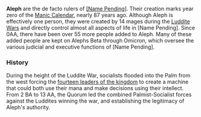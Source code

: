 **Aleph** are the de facto rulers of [\[Name
Pending](Name_Pending "wikilink")\]. Their creation marks year zero of
the [Manic Calendar](Manic_Calendar "wikilink"), nearly 87 years ago.
Although Aleph is effectively one person, they were created by 14 mages
during the [Luddite Wars](Luddite_Wars "wikilink") and directly control
almost all aspects of life in \[Name Pending\]. Since 0AA, there have
been over 55 more people added to Aleph. Many of these added people are
kept on Alephs Beta through Omicron, which oversee the various judicial
and executive functions of \[Name Pending\].

### History

During the height of the Luddite War, socialists flooded into the Palm
from the west forcing the [fourteen leaders of the
kingdom](Quorum_of_the_Mages "wikilink") to create a machine that could
both use their mana and make decisions using their intellect. From 2 BA
to 13 AA, the Quorum led the combined Palmist-Socialist forces against
the Luddites winning the war, and establishing the legitimacy of Aleph's
authority.